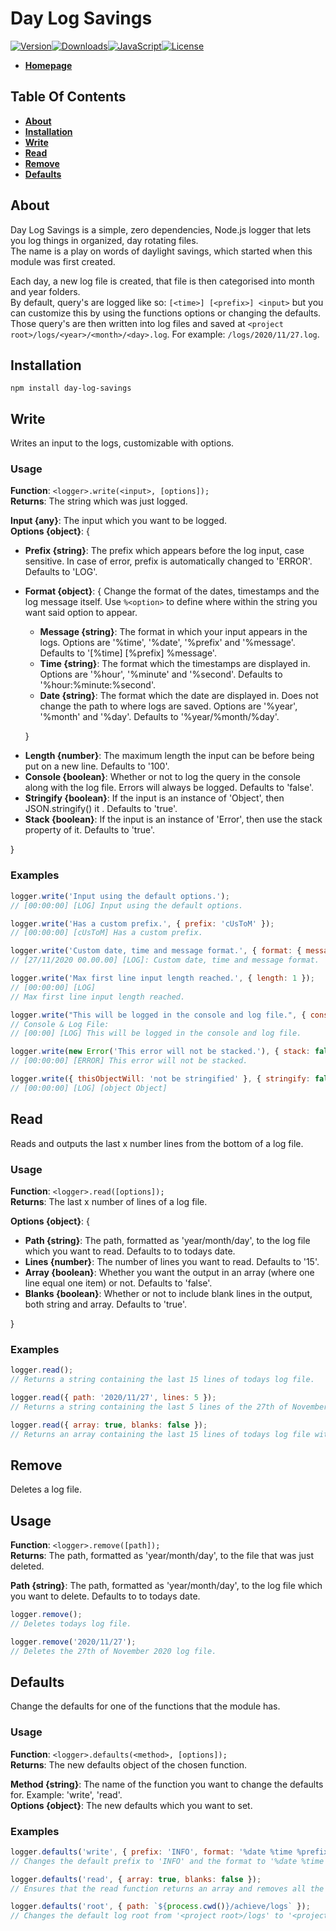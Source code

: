 # Day Log Savings

[![Version][version-image]][github-url][![Downloads][downloads-image]][npm-url][![JavaScript][javascript-image]][github-url][![License][license-image]][license-url]

- [**Homepage**](https://www.apteryx.xyz/npm/day-log-savings)

## Table Of Contents

- [**About**](#about)
- [**Installation**](#installation)
- [**Write**](#write)
- [**Read**](#read)
- [**Remove**](#remove)
- [**Defaults**](#defaults)

## About

Day Log Savings is a simple, zero dependencies, Node.js logger that lets you log things in organized, day rotating files.<br>
The name is a play on words of daylight savings, which started when this module was first created.

Each day, a new log file is created, that file is then categorised into month and year folders.<br>By default, query's are logged like so: `[<time>] [<prefix>] <input>` but you can customize this by using the functions options or changing the defaults. Those query's are then written into log files and saved at `<project root>/logs/<year>/<month>/<day>.log`. For example: `/logs/2020/11/27.log`.

## Installation

```npm install day-log-savings```

## Write

Writes an input to the logs, customizable with options.

### Usage

**Function**: `<logger>.write(<input>, [options]);`<br>
**Returns**: The string which was just logged.

**Input {any}**: The input which you want to be logged.<br>
**Options {object}**: {

- **Prefix {string}**: The prefix which appears before the log input, case sensitive. In case of error, prefix is automatically changed to 'ERROR'. Defaults to 'LOG'.
- **Format {object}**: { Change the format of the dates, timestamps and the log message itself. Use `%<option>` to define where within the string you want said option to appear.

    - **Message {string}**: The format in which your input appears in the logs. Options are '%time', '%date', '%prefix' and '%message'. Defaults to '[%time] [%prefix] %message'.
    - **Time {string}**: The format which the timestamps are displayed in. Options are '%hour', '%minute' and '%second'. Defaults to '%hour:%minute:%second'.
    - **Date {string}**: The format which the date are displayed in. Does not change the path to where logs are saved. Options are '%year', '%month' and '%day'. Defaults to '%year/%month/%day'.

&nbsp;&nbsp;&nbsp;&nbsp;&nbsp;&nbsp;}
- **Length {number}**: The maximum length the input can be before being put on a new line. Defaults to '100'.
- **Console {boolean}**: Whether or not to log the query in the console along with the log file. Errors will always be logged. Defaults to 'false'.
- **Stringify {boolean}**: If the input is an instance of 'Object', then JSON.stringify() it . Defaults to 'true'.
- **Stack {boolean}**: If the input is an instance of 'Error', then use the stack property of it. Defaults to 'true'.

}

### Examples

```js
logger.write('Input using the default options.');
// [00:00:00] [LOG] Input using the default options.

logger.write('Has a custom prefix.', { prefix: 'cUsToM' });
// [00:00:00] [cUsToM] Has a custom prefix.

logger.write('Custom date, time and message format.', { format: { message: '[%date %time] [%prefix]: %message', date: '%day/%month/%year', time: '%hour.%minute.%second' } });
// [27/11/2020 00.00.00] [LOG]: Custom date, time and message format.

logger.write('Max first line input length reached.', { length: 1 });
// [00:00:00] [LOG]
// Max first line input length reached.

logger.write("This will be logged in the console and log file.", { console: true });
// Console & Log File:
// [00:00] [LOG] This will be logged in the console and log file.

logger.write(new Error('This error will not be stacked.'), { stack: false });
// [00:00:00] [ERROR] This error will not be stacked.

logger.write({ thisObjectWill: 'not be stringified' }, { stringify: false });
// [00:00:00] [LOG] [object Object]
```

## Read 

Reads and outputs the last x number lines from the bottom of a log file.

### Usage

**Function**: `<logger>.read([options]);`<br>
**Returns**: The last x number of lines of a log file.

**Options {object}**: {

- **Path {string}**: The path, formatted as 'year/month/day', to the log file which you want to read. Defaults to to todays date.
- **Lines {number}**: The number of lines you want to read. Defaults to '15'.
- **Array {boolean}**: Whether you want the output in an array (where one line equal one item) or not. Defaults to 'false'.
- **Blanks {boolean}**: Whether or not to include blank lines in the output, both string and array. Defaults to 'true'.

}

### Examples

```js
logger.read();
// Returns a string containing the last 15 lines of todays log file.

logger.read({ path: '2020/11/27', lines: 5 });
// Returns a string containing the last 5 lines of the 27th of November 2020 log file.

logger.read({ array: true, blanks: false });
// Returns an array containing the last 15 lines of todays log file with all the blank lines removed.
```

## Remove

Deletes a log file.

## Usage

**Function**: `<logger>.remove([path]);`<br>
**Returns**: The path, formatted as 'year/month/day', to the file that was just deleted.

**Path {string}**: The path, formatted as 'year/month/day', to the log file which you want to delete. Defaults to to todays date.

```js
logger.remove();
// Deletes todays log file.

logger.remove('2020/11/27');
// Deletes the 27th of November 2020 log file.
```

## Defaults

Change the defaults for one of the functions that the module has.

### Usage

**Function**: `<logger>.defaults(<method>, [options]);`<br>
**Returns**: The new defaults object of the chosen function.

**Method {string}**: The name of the function you want to change the defaults for. Example: 'write', 'read'.<br>
**Options {object}**: The new defaults which you want to set.

### Examples

```js
logger.defaults('write', { prefix: 'INFO', format: '%date %time %prefix: %message' });
// Changes the default prefix to 'INFO' and the format to '%date %time %prefix: %message'.

logger.defaults('read', { array: true, blanks: false });
// Ensures that the read function returns an array and removes all the blank lines.

logger.defaults('root', { path: `${process.cwd()}/achieve/logs` });
// Changes the default log root from '<project root>/logs' to '<project root>/achieve/logs'.
```

[version-image]: https://img.shields.io/github/package-json/v/ApteryxXYZ/day-log-savings?logo=github
[downloads-image]: https://img.shields.io/npm/dt/day-log-savings?logo=npm
[javascript-image]: https://img.shields.io/github/languages/top/ApteryxXYZ/Day-Log-Savings?logo=github
[license-image]: https://img.shields.io/npm/l/day-log-savings?logo=github

[npm-url]: https://npmjs.com/package/day-log-savings
[license-url]: https://github.com/ApteryxXYZ/Day-Log-Savings/blob/master/LICENSE
[github-url]: https://github.com/ApteryxXYZ/Day-Log-Savings/
